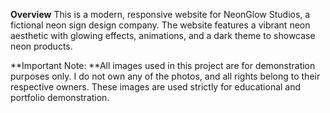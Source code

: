 **Overview**
This is a modern, responsive website for NeonGlow Studios, a fictional neon sign design company. The website features a vibrant neon aesthetic with glowing effects, animations, and a dark theme to showcase neon products.


**Important Note: **All images used in this project are for demonstration purposes only. I do not own any of the photos, and all rights belong to their respective owners. These images are used strictly for educational and portfolio demonstration.
